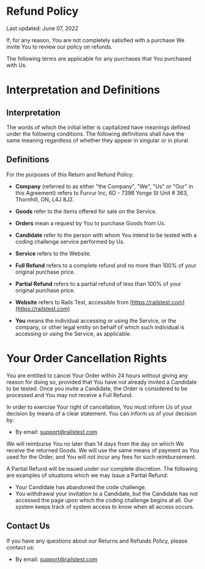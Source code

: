 # Refund Policy

Last updated: June 07, 2022

If, for any reason, You are not completely satisfied with a purchase We invite You to review our policy on refunds.

The following terms are applicable for any purchases that You purchased with Us.

# Interpretation and Definitions

## Interpretation

The words of which the initial letter is capitalized have meanings defined under the following conditions. The following definitions shall have the same meaning regardless of whether they appear in singular or in plural.

## Definitions

For the purposes of this Return and Refund Policy:

- __Company__ (referred to as either "the Company", "We", "Us" or "Our" in this Agreement) refers to Furvur Inc, 6D - 7398 Yonge St Unit # 363, Thornhill, ON, L4J 8J2.
- __Goods__ refer to the items offered for sale on the Service.
- __Orders__ mean a request by You to purchase Goods from Us.
- __Candidate__ refer to the person with whom You intend to be tested with a coding challenge service performed by Us.

- __Service__ refers to the Website.
- __Full Refund__ refers to a complete refund and no more than 100% of your original purchase price.
- __Partial Refund__ refers to a partial refund of less than 100% of your original purchase price.

- __Website__ refers to Rails Test, accessible from [https://railstest.com](https://railstest.com)
- __You__ means the individual accessing or using the Service, or the company, or other legal entity on behalf of which such individual is accessing or using the Service, as applicable.

# Your Order Cancellation Rights

You are entitled to cancel Your Order within 24 hours without giving any reason for doing so, provided that You have not already invited a Candidate to be tested. Once you invite a Candidate, the Order is considered to be processed and You may not receive a Full Refund.

In order to exercise Your right of cancellation, You must inform Us of your decision by means of a clear statement. You can inform us of your decision by:

- By email: support@railstest.com

We will reimburse You no later than 14 days from the day on which We receive the returned Goods. We will use the same means of payment as You used for the Order, and You will not incur any fees for such reimbursement.

A Partial Refund will be issued under our complete discretion. The following are examples of situations which we may issue a Partial Refund:
- Your Candidate has abandoned the code challenge.
- You withdrawal your invitation to a Candidate, but the Candidate has not accessed the page upon which the coding challenge begins at all. Our system keeps track of system access to know when all access occurs.

## Contact Us

If you have any questions about our Returns and Refunds Policy, please contact us:

- By email: support@railstest.com

